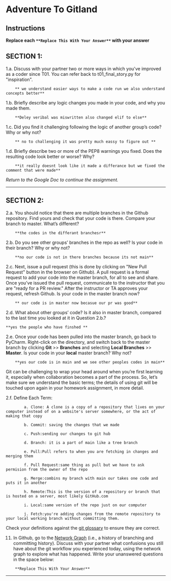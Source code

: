 # Adventure To Gitland

## Instructions

**Replace each `**Replace This With Your Answer**` with your answer**


## SECTION 1:

1.a. Discuss with your partner two or more ways in which you've improved as a coder since T01. You can refer back to t01_final_story.py for "inspiration".

```        
    ** we understand easier ways to make a code run we also understand concepts better**
```


1.b. Briefly describe any logic changes you made in your code, and why you made them.

```
    **Deley veribal was miswritten also changed elif to else**
```


1.c. Did you find it challenging following the logic of another group’s code? Why or why not?

```
    ** no to challenging it was pretty much eassy to figure out **
```


1.d. Briefly describe two or more of the PEP8 warnings you fixed. Does the resulting code look better or worse? Why?

```
    **it really doesnt look like it made a differance but we fixed the comment that were made**
```

_Return to the Google Doc to continue the assignment._
___

## SECTION 2:

2.a. You should notice that there are multiple branches in the Github repository. Find yours and check that your code is there. 
     Compare your branch to master. What’s different?

```        
    **the codes in the differant branchesr**
```


2.b. Do you see other groups’ branches in the repo as well? Is your code in their branch? Why or why not?

```        
    **no our code is not in there branches because its not main**
```


2.c. Next, issue a pull request (this is done by clicking on "New Pull Request" button in the browser on Github). 
     A pull request is a formal request to add your code into the master branch, for all to see and share. 
     Once you’ve issued the pull request, communicate to the instructor that you are "ready for a PR review."
     After the instructor or TA approves your request, refresh Github. 
     Is your code in the master branch now? 

```
    ** our code is in master now becasue our pr was good**
```


2.d. What about other groups’ code? Is it also in master branch, compared to the last time you looked at it in Question 2.b.?

```
**yes the people who have finshed **
```


2.e. Once your code has been pulled into the master branch, go back to PyCharm. 
     Right-click on the directory, and switch back to the master branch by clicking 
     **Git** >> **Branches** and selecting **Local Branches** >> **Master**.
     Is your code in your **local** master branch? Why not?

```
    **yes our code is in main and we see other peoples codes in main**
```

Git can be challenging to wrap your head around when you’re first learning it, 
especially when collaboration becomes a part of the process. 
So, let’s make sure we understand the basic terms; 
the details of using git will be touched upon again in your homework assignment, in more detail. 

2.f. Define Each Term:
```
        a. Clone: A clone is a copy of a repository that lives on your computer instead of on a website's server somewhere, or the act of making that copy

        b. Commit: saving the changes that we made

        c. Push:sending our changes to git hub

        d. Branch: it is a part of main like a tree branch 

        e. Pull:Pull refers to when you are fetching in changes and merging them

        f. Pull Request:same thing as pull but we have to ask permision from the owner of the repo

        g. Merge:combins my branch with main our takes one code and puts it in another

        h. Remote:This is the version of a repository or branch that is hosted on a server, most likely GitHub.com

        i. Local:same version of the repo just on our computer

        j. Fetch:you're adding changes from the remote repository to your local working branch without committing them.
```

Check your definitions against the [git glossary](https://help.github.com/articles/github-glossary/) to ensure they are correct.

11. In Github, go to the [Network Graph](https://github.com/Berea-College-CSC-226/t04-master/network) (i.e., a history of branching and committing history). 
    Discuss with your partner what confusions you still have about the git workflow you experienced today, 
    using the network graph to explore what has happened. Write your unanswered questions in the space below:

```
    **Replace This With Your Answer**
```

---